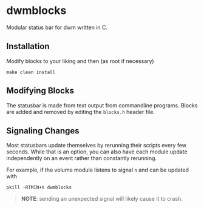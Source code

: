 # dwmblocks
Modular status bar for dwm written in C.

## Installation
Modify blocks to your liking and then (as root if necessary)
```
make clean install
```

## Modifying Blocks
The statusbar is made from text output from commandline programs.
Blocks are added and removed by editing the `blocks.h` header file.

## Signaling Changes
Most statusbars update themselves by rerunning their scripts every few seconds.
While that is an option, you can also have each module update independently
on an event rather than constantly rerunning.

For example, if the volume module listens to signal `n` and can be updated with
```
pkill -RTMIN+n dwmblocks
```
> **NOTE**: sending an unexpected signal will likely cause it to crash.
